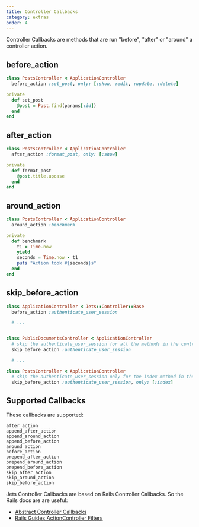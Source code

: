 ```yaml
---
title: Controller Callbacks
category: extras
order: 4
---
```


Controller Callbacks are methods that are run "before", "after" or "around" a controller action.

## before_action

```ruby
class PostsController < ApplicationController
  before_action :set_post, only: [:show, :edit, :update, :delete]

private
  def set_post
    @post = Post.find(params[:id])
  end
end
```

## after_action

```ruby
class PostsController < ApplicationController
  after_action :format_post, only: [:show]

private
  def format_post
    @post.title.upcase
  end
end
```

## around_action

```ruby
class PostsController < ApplicationController
  around_action :benchmark

private
  def benchmark
    t1 = Time.now
    yield
    seconds = Time.now - t1
    puts "Action took #{seconds}s"
  end
end
```

## skip_before_action

```ruby
class ApplicationController < Jets::Controller::Base
  before_action :authenticate_user_session

  # ...


class PublicDocumentsController < ApplicationController
  # skip the authenticate_user_session for all the methods in the controller
  skip_before_action :authenticate_user_session

  # ...

class PostsController < ApplicationController
  # skip the authenticate_user_session only for the index method in the controller
  skip_before_action :authenticate_user_session, only: [:index]


```

## Supported Callbacks

These callbacks are supported:

    after_action
    append_after_action
    append_around_action
    append_before_action
    around_action
    before_action
    prepend_after_action
    prepend_around_action
    prepend_before_action
    skip_after_action
    skip_around_action
    skip_before_action

Jets Controller Callbacks are based on Rails Controller Callbacks. So the Rails docs are are useful:

* [Abstract Controller Callbacks](https://api.rubyonrails.org/classes/AbstractController/Callbacks.html)
* [Rails Guides ActionController Filters](https://guides.rubyonrails.org/action_controller_overview.html#filters)
